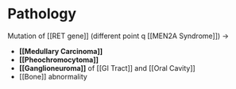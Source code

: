 # Pathology
Mutation of [[RET gene]] (different point q [[MEN2A Syndrome]]) →
- **[[Medullary Carcinoma]]**
- **[[Pheochromocytoma]]**
- **[[Ganglioneuroma]]** of [[GI Tract]] and [[Oral Cavity]]
- [[Bone]] abnormality